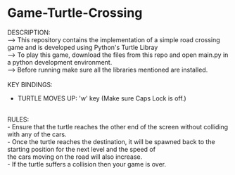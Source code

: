 # Game-Turtle-Crossing
DESCRIPTION: </br>
--> This repository contains the implementation of a simple road crossing game and is developed using Python's Turtle Libray</br>
--> To play this game, download the files from this repo and open main.py in a python development environment.</br>
--> Before running make sure all the libraries mentioned are installed.</br>
</br>
KEY BINDINGS:</br>
- TURTLE MOVES UP: 'w' key (Make sure Caps Lock is off.) </br>
</br>
RULES: </br>
- Ensure that the turtle reaches the other end of the screen without colliding with any of the cars. </br>
- Once the turtle reaches the destination, it will be spawned back to the starting position for the next level and the speed of</br>
  the cars moving on the road will also increase.</br>
- If the turtle suffers a collision then your game is over. </br>
